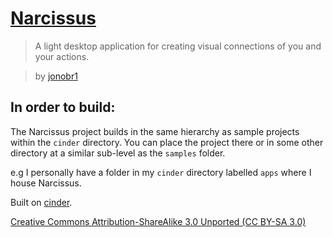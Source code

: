 # [Narcissus](http://narcissus-app.com/)

> A light desktop application for creating visual connections of you and your actions.

> by [jonobr1](http://jonobr1.com/)

## In order to build:

The Narcissus project builds in the same hierarchy as sample projects within the `cinder` directory. You can place the project there or in some other directory at a similar sub-level as the `samples` folder.

e.g I personally have a folder in my `cinder` directory labelled `apps` where I house Narcissus.

Built on [cinder](http://libcinder.org/).

[Creative Commons Attribution-ShareAlike 3.0 Unported \(CC BY-SA 3.0\)](http://creativecommons.org/licenses/by-sa/3.0/)